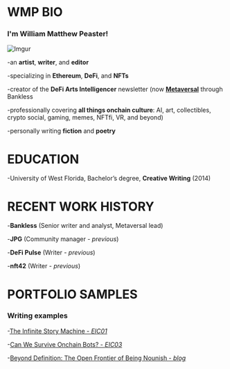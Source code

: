 # <b>WMP BIO</b>

### I'm <b>William Matthew Peaster!</b>

![Imgur](https://i.imgur.com/COmcG3F.jpg)

-an <b>artist</b>, <b>writer</b>, and <b>editor</b>

-specializing in <b>Ethereum</b>, <b>DeFi</b>, and <b>NFTs</b>

-creator of the <b>DeFi Arts Intelligencer</b> newsletter (now <b>[Metaversal](https://www.bankless.com/metaversal)</b> through Bankless

-professionally covering <b>all things onchain culture</b>: AI, art, collectibles, crypto social, gaming, memes, NFTfi, VR, and beyond)

-personally writing <b>fiction</b> and <b>poetry</b>

# <b>EDUCATION</b> 

-University of West Florida, Bachelor’s degree, <b>Creative Writing</b> (2014)

# <b>RECENT WORK HISTORY</b> 

-<b>Bankless</b> (Senior writer and analyst, Metaversal lead)
  
-<b>JPG</b> (Community manager - *previous*)

-<b>DeFi Pulse</b> (Writer - *previous*)

-<b>nft42</b> (Writer - *previous*)

# <b>PORTFOLIO SAMPLES</b>

### Writing examples  
  
-[The Infinite Story Machine - *EIC01*](https://issuu.com/ethinvestorsclub/docs/eic01/8)

-[Can We Survive Onchain Bots? - *EIC03*](https://issuu.com/ethinvestorsclub/docs/eic03_full_digital_file_10-31/10)

-[Beyond Definition: The Open Frontier of Being Nounish - *blog*](https://paragraph.xyz/@wmp/nounish-open-frontier)
